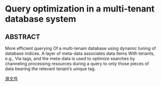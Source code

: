 # Query optimization in a multi-tenant database system

## ABSTRACT
More efficient querying Of a multi-tenam database using dynamic tuning of database indices. A layer of meta-data associates data items With tenants, e.g., Via tags, and the meta-data is used to optimize searches by channeling processing resources during a query to only those pieces of data bearing the relevant tenant’s unique tag.

[源文件](http://pan.baidu.com/s/1gfqONsB)